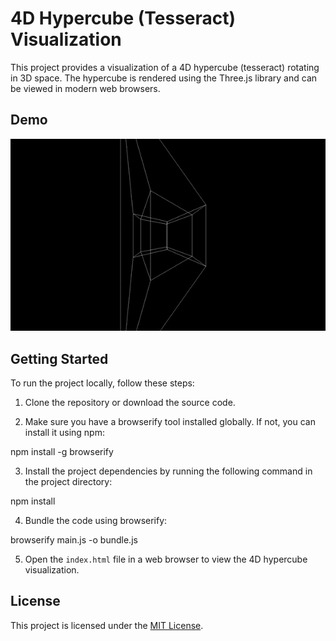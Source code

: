 # 4D Hypercube (Tesseract) Visualization

This project provides a visualization of a 4D hypercube (tesseract) rotating in 3D space. The hypercube is rendered using the Three.js library and can be viewed in modern web browsers.

## Demo
![Hypercube GIF](hypercube.gif)

## Getting Started

To run the project locally, follow these steps:

1. Clone the repository or download the source code.

2. Make sure you have a browserify tool installed globally. If not, you can install it using npm:

npm install -g browserify

3. Install the project dependencies by running the following command in the project directory:

npm install

4. Bundle the code using browserify:

browserify main.js -o bundle.js

5. Open the `index.html` file in a web browser to view the 4D hypercube visualization.

## License

This project is licensed under the [MIT License](LICENSE).
